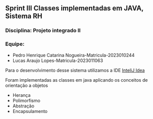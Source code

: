 <h2>Sprint III  Classes implementadas em JAVA, Sistema RH</h2>

### Disciplina: Projeto integrado II 

### Equipe:
- Pedro Henrique Catarina Nogueira-Matricula-2023010244
- Lucas Araujo Lopes-Matricula-2023011063


<p>Para o desenvolvimento desse sistema utilizamos a IDE <a target="blank" href="http://www.jetbrains.com/idea/" >InteliJ Idea</a> </p>
<p>Foram implementadas as classes em java aplicando os conceitos de orientação a objetos</p>

- Herança
- Polimorfismo
- Abstração
- Encapsulamento
